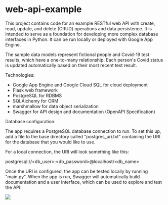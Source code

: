 # web-api-example

This project contains code for an example RESTful web API with create, read, update, and delete (CRUD) operations and data persistence. It is intended to serve as a foundation for developing more complex database interfaces in Python. It can be run locally or deployed with Google App Engine. 

The sample data models represent fictional people and Covid-19 test results, which have a one-to-many relationship. Each person's Covid status is updated automatically based on their most recent test result.

Technologies:
-	Google App Engine and Google Cloud SQL for cloud deployment
-	Flask web framework
-	PostgreSQL for RDBMS
-	SQLAlchemy for ORM
-	marshmallow for data object serialization
-	Swagger for API design and documentation (OpenAPI Specification)

Database configuration:

The app requires a PostgreSQL database connection to run. To set this up, add a file to the base directory called "postgres_uri.txt" containing the URI for the database that you would like to use.

For a local connection, the URI will look something like this:

postgresql://<db_user>:<db_password>@localhost/<db_name>

Once the URI is configured, the app can be tested locally by running "main.py". When the app is run, Swagger will automatically build documentation and a user interface, which can be used to explore and test the API:

<img src="https://github.com/mziru/web-api-example/blob/master/swagger-ui.png?raw=true">

